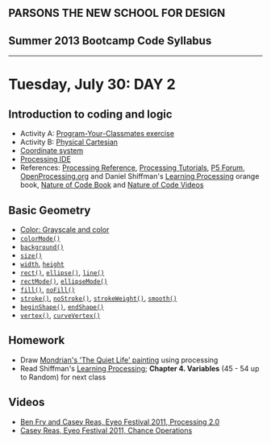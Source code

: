 ## PARSONS THE NEW SCHOOL FOR DESIGN
## Summer 2013 Bootcamp Code Syllabus
-------------------------------------------------------------------

# Tuesday, July 30: DAY 2

## Introduction to coding and logic
* Activity A: [Program-Your-Classmates exercise](https://github.com/patriciogonzalezvivo/bootcamp2013_code/blob/master/07_30_Tue/activity_01.md)
* Activity B: [Physical Cartesian](https://github.com/patriciogonzalezvivo/bootcamp2013_code/blob/master/07_30_Tue/activity_02.md)
* [Coordinate system](http://processing.org/tutorials/drawing/)
* [Processing IDE](http://processing.org/tutorials/gettingstarted/)
* References: [Processing Reference](http://processing.org/reference/), [Processing Tutorials](http://processing.org/tutorials/), [P5 Forum](http://forum.processing.org/), [OpenProcessing.org](http://www.openprocessing.org/) and Daniel Shiffman's [Learning Processing](http://21it.files.wordpress.com/2008/09/0123736021.pdf) orange book, [Nature of Code Book](http://natureofcode.com/) and [Nature of Code Videos](https://vimeo.com/channels/natureofcode)

## Basic Geometry
* [Color: Grayscale and color](http://processing.org/tutorials/color/)
* [```colorMode()```](http://processing.org/reference/colorMode_.html)
* [```background()```](http://processing.org/reference/background_.html)
* [```size()```](http://processing.org/reference/size_.html)
* [```width```](http://processing.org/reference/width.html), [```height```](http://processing.org/reference/height.html)
* [```rect()```](http://processing.org/reference/rect_.html), [```ellipse()```](http://processing.org/reference/ellipse_.html), [```line()```](http://processing.org/reference/line_.html)
* [```rectMode()```](http://processing.org/reference/rectMode_.html), [```ellipseMode()```](http://processing.org/reference/ellipseMode_.html)
* [```fill()```](http://processing.org/reference/fill_.html), [```noFill()```](http://processing.org/reference/noFill_.html)
* [```stroke()```](http://processing.org/reference/stroke_.html), [```noStroke()```](http://processing.org/reference/noStroke_.html), [```strokeWeight()```](http://processing.org/reference/strokeWeight_.html), [```smooth()```](http://processing.org/reference/smooth_.html)
* [```beginShape()```](http://processing.org/reference/beginShape_.html), [```endShape()```](http://processing.org/reference/endShape_.html)
* [```vertex()```](http://processing.org/reference/vertex_.html), [```curveVertex()```](http://processing.org/reference/curveVertex_.html)

## Homework
* Draw [Mondrian's 'The Quiet Life' painting](http://www.google.com/imgres?imgurl=&imgrefurl=http%3A%2F%2Felizabethprata.blogspot.com%2F2011%2F06%2Fmondrians-computer-like-brain.html&h=0&w=0&sz=1&tbnid=46dx68I1pmL3GM&tbnh=224&tbnw=225&zoom=1&docid=NOzkLMUhjzOb0M&ei=HmTPUeWxNYP40gH8roCAAQ&ved=0CAEQsCU) using processing
* Read Shiffman's [Learning Processing](http://21it.files.wordpress.com/2008/09/0123736021.pdf); **Chapter 4. Variables** (45 - 54 up to Random) for next class


## Videos
* [Ben Fry and Casey Reas, Eyeo Festival 2011, Processing 2.0](https://vimeo.com/28117873)
* [Casey Reas, Eyeo Festival 2011, Chance Operations](https://vimeo.com/45851523)


